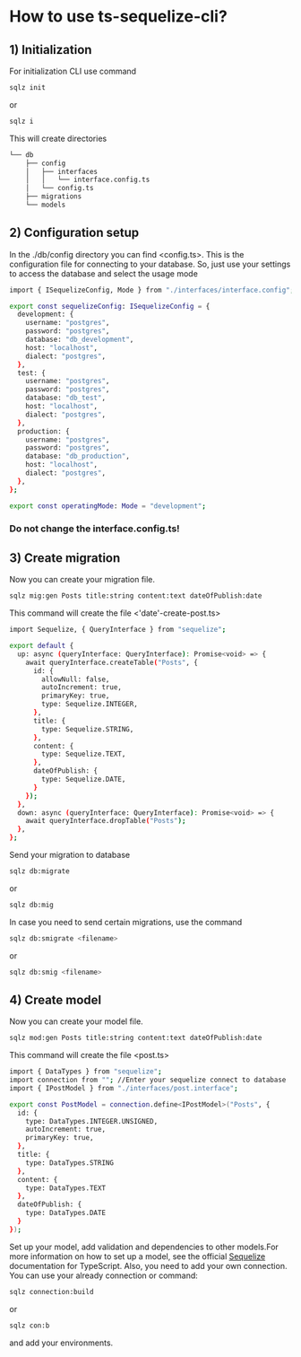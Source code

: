 # How to use ts-sequelize-cli?

## 1) Initialization
For initialization CLI use command 
```bash
sqlz init
```
or
```bash
sqlz i
```
This will create directories
```bash
└── db
    ├── config
    │   ├── interfaces
    │   │   └── interface.config.ts
    │   └── config.ts
    ├── migrations
    └── models
```
## 2) Configuration setup
In the ./db/config directory you can find <config.ts>. This is the configuration file for connecting to your database. So, just use your settings to access the database and select the usage mode
```bash
import { ISequelizeConfig, Mode } from "./interfaces/interface.config";

export const sequelizeConfig: ISequelizeConfig = {
  development: {
    username: "postgres",
    password: "postgres",
    database: "db_development",
    host: "localhost",
    dialect: "postgres",
  },
  test: {
    username: "postgres",
    password: "postgres",
    database: "db_test",
    host: "localhost",
    dialect: "postgres",
  },
  production: {
    username: "postgres",
    password: "postgres",
    database: "db_production",
    host: "localhost",
    dialect: "postgres",
  },
};

export const operatingMode: Mode = "development";
```
### Do not change the interface.config.ts!

## 3) Create migration 
Now you can create your migration file. 
```bash
sqlz mig:gen Posts title:string content:text dateOfPublish:date
```
This command will create the file <'date'-create-post.ts>
```bash
import Sequelize, { QueryInterface } from "sequelize";

export default {
  up: async (queryInterface: QueryInterface): Promise<void> => {
    await queryInterface.createTable("Posts", {
      id: {
        allowNull: false,
        autoIncrement: true,
        primaryKey: true,
        type: Sequelize.INTEGER,
      },
      title: {
        type: Sequelize.STRING,
      },
      content: {
        type: Sequelize.TEXT,
      }, 
      dateOfPublish: {
        type: Sequelize.DATE,
      }
    });
  },
  down: async (queryInterface: QueryInterface): Promise<void> => {
    await queryInterface.dropTable("Posts");
  },
};
```
Send your migration to database
```bash
sqlz db:migrate
```
or
```bash
sqlz db:mig
```

In case you need to send certain migrations, use the command 
```bash
sqlz db:smigrate <filename>
```
or
```bash
sqlz db:smig <filename>
```

## 4) Create model 
Now you can create your model file.
```bash
sqlz mod:gen Posts title:string content:text dateOfPublish:date
```
This command will create the file <post.ts>
```bash
import { DataTypes } from "sequelize";
import connection from ""; //Enter your sequelize connect to database
import { IPostModel } from "./interfaces/post.interface";

export const PostModel = connection.define<IPostModel>("Posts", {
  id: {
    type: DataTypes.INTEGER.UNSIGNED,
    autoIncrement: true,
    primaryKey: true,
  },
  title: {
    type: DataTypes.STRING
  },
  content: {
    type: DataTypes.TEXT
  },
  dateOfPublish: {
    type: DataTypes.DATE
  }
});
```
Set up your model, add validation and dependencies to other models.For more information on how to set up a model, see the official [Sequelize](https://sequelize.org/master/manual/typescript.html) documentation for TypeScript. Also, you need to add your own connection. You can use your already connection or command:
```bash
sqlz connection:build
```
or
```bash
sqlz con:b
```
and add your environments.
